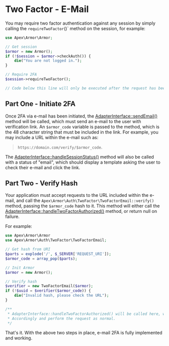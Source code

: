 
# Two Factor - E-Mail

You may require two factor authentication against any session by simply calling the `requireTwoFactor`()` method on the session, for example:

~~~php
use Apex\Armor\Armor;

// Get session
$armor = new Armor();
if (!$session = $armor->checkAuth()) { 
    die("You are not logged in.");
}

// Require 2FA
$session->requireTwoFactor();

// Code below this line will only be executed after the request has been authenticated.
~~~


## Part One - Initiate 2FA

Once 2FA via e-mail has been initiated, the [AdapterInterface::sendEmail()](adapter.md) method will be called, which must send an e-mail to the user with verification link.  An `$armor_code` variable is passed to the method, which is the 48 character string that must be included in the link.  For example, you may include a URL within the e-mail such as:  

> `https://domain.com/verify/$armor_code`.

The [AdapterInterface::handleSessionStatus()](./adapter/handleSessionStatus.md) method will also be called with a status of "email", which should display a template asking the user to check their e-mail and click the link.


## Part Two - Verify Hash

Your application must accept requests to the URL included within the e-mail, and call the `Apex\Armor\Auth\TwoFactor\TwoFactorEmail::verify()` method, passing the `$armor_code` hash to it.  This method will either call the [AdapterInterface::handleTwoFactorAuthorized()](./adapter/handleTwoFactorAuthorized.md) method, or return null on failure.

For example:

~~~php
use Apex\Armor\Armor
use Apex\Armor\Auth\TwoFactor\TwoFactorEmail;

// Get hash from URI
$parts = explode('/', $_SERVER['REQUEST_URI']);
$armor_code = array_pop($parts);

// Init Armor
$armor = new Armor();

// Verify hash
$verifier = new TwoFactorEmail($armor);
if (!$uuid = $verifier($armor_code)) { 
    die("Invalid hash, please check the URL");
}

/**
 * AdapterInterface::handleTwoFactorAuthorized() will be called here, which should parse the PSR-7 ServerRequest 
 * Accordingly and perform the request as normal.
 */
~~~

That's it.  With the above two steps in place, e-mail 2FA is fully implemented and working.



